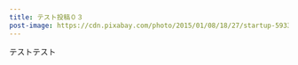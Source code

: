 ```yaml
---
title: テスト投稿０３
post-image: https://cdn.pixabay.com/photo/2015/01/08/18/27/startup-593341_960_720.jpg
---
```


テストテスト
